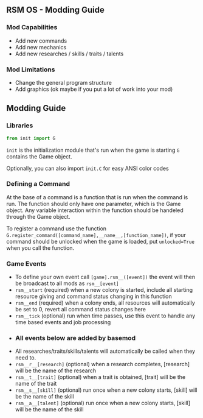## RSM OS - Modding Guide
### Mod Capabilities
- Add new commands
- Add new mechanics
- Add new researches / skills / traits / talents
### Mod Limitations
- Change the general program structure
- Add graphics (ok maybe if you put a lot of work into your mod)
## Modding Guide
### Libraries
```py
from init import G
```
`init` is the initialization module that's run when the game is starting `G` contains the Game object.

Optionally, you can also import `init.C` for easy ANSI color codes

### Defining a Command
At the base of a command is a function that is run when the command is run. The function should only have one parameter, which is the Game object. Any variable interaction within the function should be handeled through the Game object.

To register a command use the function `G.register_command([command_name],__name__,[function_name])`, if your command should be unlocked when the game is loaded, put `unlocked=True` when you call the function.

### Game Events
- To define your own event call `[game].rsm__([event])` the event will then be broadcast to all mods as `rsm__[event]`
- `rsm__start` (required) when a new colony is started, include all starting resource giving and command status changing in this function
- `rsm__end` (required) when a colony ends, all resources will automatically be set to 0, revert all command status changes here
- `rsm__tick` (optional) run when time passes, use this event to handle any time based events and job processing
- ### All events below are added by basemod
- All researches/traits/skills/talents will automatically be called when they need to.
- `rsm__r__[research]` (optional) when a research completes, [research] will be the name of the research
- `rsm__t__[trait]` (optional) when a trait is obtained, [trait] will be the name of the trait
- `rsm__s__[skill]` (optional) run once when a new colony starts, [skill] will be the name of the skill
- `rsm__a__[talent]` (optional) run once when a new colony starts, [skill] will be the name of the skill
